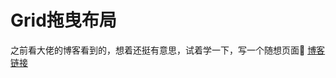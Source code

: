 # Grid拖曳布局
之前看大佬的博客看到的，想着还挺有意思，试着学一下，写一个随想页面🥰
[博客链接](https://cainhappyfish.github.io/vitepress-theme-censored/posts/grid-drag%E8%87%AA%E5%AE%9A%E4%B9%89%E5%B8%83%E5%B1%80%E5%88%B6%E4%BD%9C)

